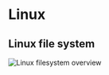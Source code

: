 # Linux

## Linux file system
![Linux filesystem overview](https://github.com/shibut12/diary-of-a-polyglot-programmer/blob/master/Linux/linux-file-system.png "Linux file system overview")